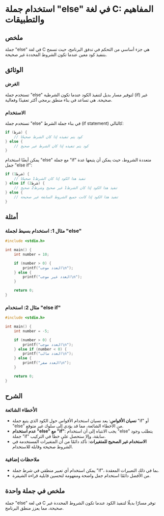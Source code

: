 <!--
Meta Description: # استخدام جملة "else" في لغة C: المفاهيم والتطبيقات ## ملخص جملة "else" في لغة C هي جزء أساسي من التحكم في تدفق البرنامج، حيث تسمح بتنفيذ كود معين عند...
Meta Keywords: else, جملة, استخدام, غير, الكود
-->

# استخدام جملة "else" في لغة C: المفاهيم والتطبيقات

## ملخص
جملة "else" في لغة C هي جزء أساسي من التحكم في تدفق البرنامج، حيث تسمح بتنفيذ كود معين عندما تكون الشروط المحددة غير صحيحة.

## الوثائق
### الغرض
تستخدم جملة "else" لتوفير مسار بديل لتنفيذ الكود عندما تكون الشرطية (if) غير صحيحة. هي تساعد في بناء منطق برمجي أكثر تعقيدًا وفعالية.

### الاستخدام
تستخدم جملة "else" في بناء جملة الشرط (if statement) كالتالي:

```c
if (شرط) {
    // كود يتم تنفيذه إذا كان الشرط صحيحًا
} else {
    // كود يتم تنفيذه إذا كان الشرط غير صحيح
}
```

يمكن أيضًا استخدام "else" مع جملة "if" متعددة الشروط، حيث يمكن أن يتبعها عدة جمل "else if":

```c
if (شرط1) {
    // تنفيذ هذا الكود إذا كان الشرط1 صحيحًا
} else if (شرط2) {
    // تنفيذ هذا الكود إذا كان الشرط1 غير صحيح وشرط2 صحيح
} else {
    // تنفيذ هذا الكود إذا كانت جميع الشروط السابقة غير صحيحة
}
```

## أمثلة
### مثال 1: استخدام بسيط لجملة "else"
```c
#include <stdio.h>

int main() {
    int number = 10;

    if (number > 0) {
        printf("العدد موجب\n");
    } else {
        printf("العدد غير موجب\n");
    }

    return 0;
}
```

### مثال 2: استخدام "else if"
```c
#include <stdio.h>

int main() {
    int number = -5;

    if (number > 0) {
        printf("العدد موجب\n");
    } else if (number < 0) {
        printf("العدد سالب\n");
    } else {
        printf("العدد صفر\n");
    }

    return 0;
}
```

## الشرح
### الأخطاء الشائعة
- **نسيان الأقواس**: يعد نسيان استخدام الأقواس حول الكود الذي يتبع جملة "if" أو "else" من الأخطاء الشائعة، مما قد يؤدي إلى سلوك غير متوقع.
- **عدم استخدام "else" مع "if"**: يجب الانتباه إلى أن استخدام "else" يتطلب وجود جملة "if" سابقة، وإلا ستحصل على خطأ في التركيب.
- **الاستخدام غير الصحيح للمتغيرات**: تأكد دائمًا من أن المتغيرات المستخدمة في الشروط صحيحة وقابلة للاستخدام.

### ملاحظات إضافية
- يمكن استخدام أي تعبير منطقي في شرط جملة "if"، بما في ذلك التعبيرات المعقدة.
- من الأفضل دائمًا استخدام جمل واضحة ومفهومة لتحسين قابلية قراءة الشيفرة.

## ملخص في جملة واحدة
جملة "else" في لغة C توفر مسارًا بديلًا لتنفيذ الكود عندما تكون الشروط المحددة غير صحيحة، مما يعزز منطق البرنامج.